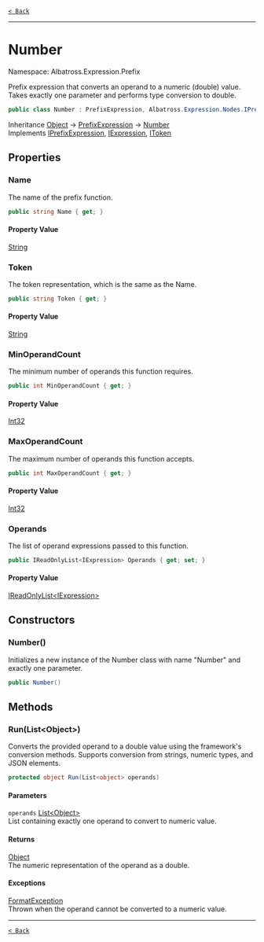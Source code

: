 [`< Back`](../../../)

---

# Number

Namespace: Albatross.Expression.Prefix

Prefix expression that converts an operand to a numeric (double) value.
 Takes exactly one parameter and performs type conversion to double.

```csharp
public class Number : PrefixExpression, Albatross.Expression.Nodes.IPrefixExpression, Albatross.Expression.Nodes.IExpression, Albatross.Expression.Nodes.IToken
```

Inheritance [Object](https://docs.microsoft.com/en-us/dotnet/api/system.object) → [PrefixExpression](./albatross/expression/prefix/prefixexpression) → [Number](./albatross/expression/prefix/number)<br>
Implements [IPrefixExpression](./albatross/expression/nodes/iprefixexpression), [IExpression](./albatross/expression/nodes/iexpression), [IToken](./albatross/expression/nodes/itoken)

## Properties

### **Name**

The name of the prefix function.

```csharp
public string Name { get; }
```

#### Property Value

[String](https://docs.microsoft.com/en-us/dotnet/api/system.string)<br>

### **Token**

The token representation, which is the same as the Name.

```csharp
public string Token { get; }
```

#### Property Value

[String](https://docs.microsoft.com/en-us/dotnet/api/system.string)<br>

### **MinOperandCount**

The minimum number of operands this function requires.

```csharp
public int MinOperandCount { get; }
```

#### Property Value

[Int32](https://docs.microsoft.com/en-us/dotnet/api/system.int32)<br>

### **MaxOperandCount**

The maximum number of operands this function accepts.

```csharp
public int MaxOperandCount { get; }
```

#### Property Value

[Int32](https://docs.microsoft.com/en-us/dotnet/api/system.int32)<br>

### **Operands**

The list of operand expressions passed to this function.

```csharp
public IReadOnlyList<IExpression> Operands { get; set; }
```

#### Property Value

[IReadOnlyList&lt;IExpression&gt;](https://docs.microsoft.com/en-us/dotnet/api/system.collections.generic.ireadonlylist-1)<br>

## Constructors

### **Number()**

Initializes a new instance of the Number class with name "Number" and exactly one parameter.

```csharp
public Number()
```

## Methods

### **Run(List&lt;Object&gt;)**

Converts the provided operand to a double value using the framework's conversion methods.
 Supports conversion from strings, numeric types, and JSON elements.

```csharp
protected object Run(List<object> operands)
```

#### Parameters

`operands` [List&lt;Object&gt;](https://docs.microsoft.com/en-us/dotnet/api/system.collections.generic.list-1)<br>
List containing exactly one operand to convert to numeric value.

#### Returns

[Object](https://docs.microsoft.com/en-us/dotnet/api/system.object)<br>
The numeric representation of the operand as a double.

#### Exceptions

[FormatException](https://docs.microsoft.com/en-us/dotnet/api/system.formatexception)<br>
Thrown when the operand cannot be converted to a numeric value.

---

[`< Back`](../../../)
